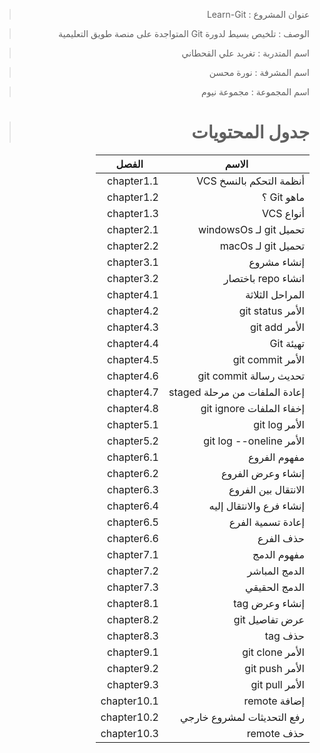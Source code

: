 <div dir="rtl">


> عنوان المشروع : Learn-Git 

> الوصف : تلخيص بسيط لدورة Git المتواجدة على منصة طويق التعليمية 

> اسم المتدربة : تغريد علي القحطاني 

> اسم المشرفة : نورة محسن 

> اسم المجموعة : مجموعة نيوم


> # جدول المحتويات

| الاسم | الفصل |
| ----------- | ----------- |
| أنظمة التحكم بالنسخ VCS | chapter1.1 |
| ماهو Git ؟ | chapter1.2 |
| أنواع VCS | chapter1.3 |
| تحميل git لـ windowsOs | chapter2.1 |
| تحميل git لـ macOs | chapter2.2 |
| إنشاء مشروع | chapter3.1 |
| انشاء repo باختصار | chapter3.2 |
| المراحل الثلاثة | chapter4.1 |
| الأمر git status | chapter4.2 |
| الأمر git add | chapter4.3 |
| تهيئة Git | chapter4.4 |
| الأمر git commit | chapter4.5 |
| تحديث رسالة git commit | chapter4.6 |
| إعادة الملفات من مرحلة staged | chapter4.7 |
| إخفاء الملفات git ignore | chapter4.8 |
| الأمر git log | chapter5.1 |
| الأمر git log --oneline | chapter5.2 |
| مفهوم الفروع | chapter6.1 |
| إنشاء وعرض الفروع | chapter6.2 |
| الانتقال بين الفروع | chapter6.3 |
| إنشاء فرع والانتقال إليه | chapter6.4 |
| إعادة تسمية الفرع | chapter6.5 |
| حذف الفرع | chapter6.6 |
| مفهوم الدمج | chapter7.1 |
| الدمج المباشر | chapter7.2 |
| الدمج الحقيقي | chapter7.3 |
| إنشاء وعرض tag | chapter8.1 |
| عرض تفاصيل git | chapter8.2 |
| حذف tag | chapter8.3 |
| الأمر git clone | chapter9.1 |
| الأمر git push | chapter9.2 |
| الأمر git pull | chapter9.3 |
| إضافة remote | chapter10.1 |
| رفع التحديثات لمشروع خارجي | chapter10.2 |
| حذف remote | chapter10.3 |


<div>